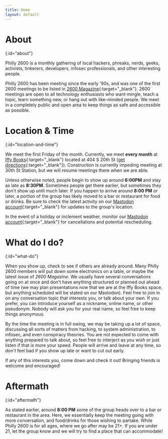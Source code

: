 ```yaml
---
title: Home
layout: default
---
```


# About
{:id="about"}

Philly 2600 is a monthly gathering of local hackers, phreaks, nerds, geeks, activists, tinkerers, developers, infosec professionals, and other interesting people.

Philly 2600 has been meeting since the early '90s, and was one of the first 2600 meetings to be listed in [2600 Magazine](http://nyc2600.net/about/about-2600/){:target="_blank"}. 2600 meetings are open to all technology enthusiasts who want mingle, teach a topic, learn something new, or hang out with like-minded people. We meet in a completely public and open area to keep things as safe and accessible as possible.

# Location & Time
{:id="location-and-time"}

We meet the first Friday of the month. Currently, we meet **every month** at [Iffy Books](https://iffybooks.net/){:target="_blank"} located at 404 S 20th St ([get directions]([https://maps.app.goo.gl/N2LwrEUszKPd3iaJ9){:target="_blank"}). Construction is currently impeding meeting at 30th St Station, but we will resume meetings there when we are able.

Unless otherwise noted, people begin to show up around **6:00PM** and stay as late as **8:30PM**. Sometimes people get there earlier, but sometimes they don't show up until much later. If you happen to arrive around **8:00 PM** or later, a portion of the group has likely moved to a bar or restaurant for food or drinks. Be sure to check the latest activity on our [Mastodon account](https://jawns.club/@philly2600){:target="_blank"} for updates to the group's location.

In the event of a holiday or inclement weather, monitor our [Mastodon account](https://jawns.club/@philly2600){:target="_blank"} for cancellations and potential rescheduling.

# What do I do?
{:id="what-do"}

When you show up, check to see if others are already around. Many Philly 2600 members will put down some electronics on a table, or maybe the latest issue of _2600 Magazine_. We usually have several conversations going on at once and don't have anything structured or planned out ahead of time (we may plan presentations now that we are at the Iffy Books space, but anything scheduled will be stated on our Mastodon). Feel free to join in on any conversation topic that interests you, or talk about your own. If you prefer, you can introduce yourself as a nickname, online name, or other pseudonym. Nobody will ask you for your real name, so feel free to keep things anonymous. 

By the time the meeting is in full swing, we may be taking up a lot of space, discussing all sorts of matters from hacking, to system administration, to infosec, and even conspiracy theories. You are not expected to come with anything prepared to talk about, so feel free to interject as you wish or just listen if that is more your speed. People will arrive and leave at any time, so don't feel bad if you show up late or want to cut out early.

If any of this interests you, come down and check it out! Bringing friends is welcome and encouraged!

# Aftermath
{:id="aftermath"}

As stated earlier, around **8:00 PM** some of the group heads over to a bar or restaurant in the area. Here, we essentially keep the meeting going with more conversation, and food/drinks for those wishing to partake. While Philly 2600 is for all ages, where we go after may be 21+. If you are under 21, let the group know and we will try to find a place that can accommodate!


